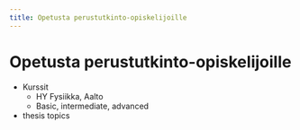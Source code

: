 ```yaml
---
title: Opetusta perustutkinto-opiskelijoille
---
```


# Opetusta perustutkinto-opiskelijoille

- Kurssit
   * HY Fysiikka, Aalto
   * Basic, intermediate, advanced
- thesis topics
